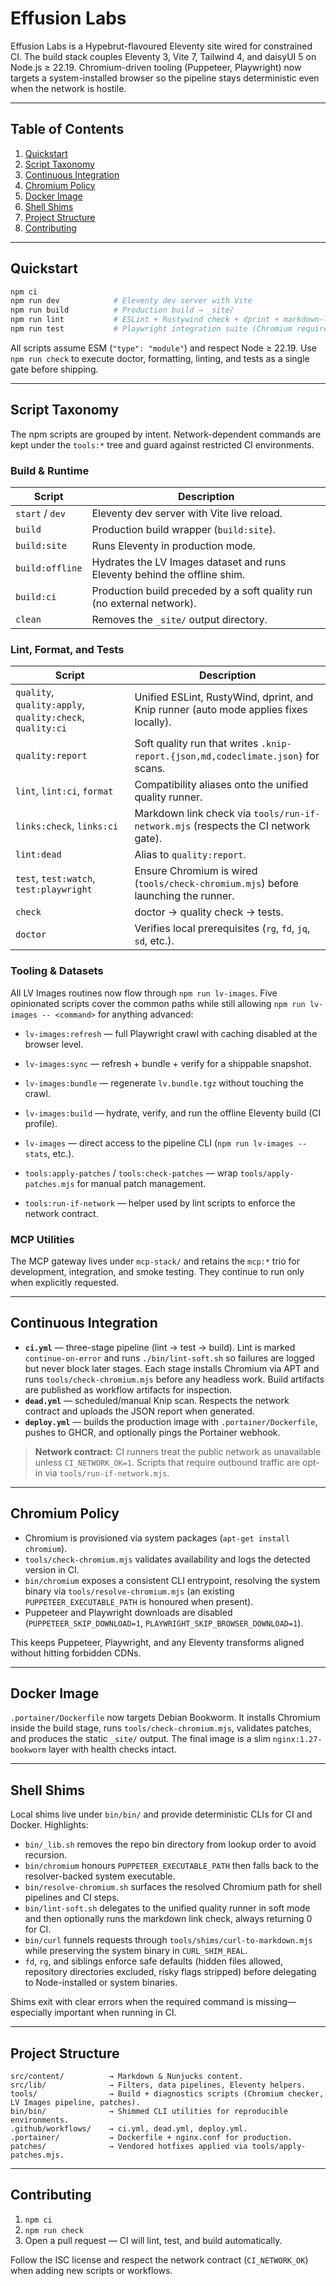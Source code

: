 # Effusion Labs

Effusion Labs is a Hypebrut-flavoured Eleventy site wired for constrained CI. The build stack
couples Eleventy 3, Vite 7, Tailwind 4, and daisyUI 5 on Node.js ≥ 22.19. Chromium-driven tooling
(Puppeteer, Playwright) now targets a system-installed browser so the pipeline stays deterministic
even when the network is hostile.

---

## Table of Contents

1. [Quickstart](#quickstart)
2. [Script Taxonomy](#script-taxonomy)
3. [Continuous Integration](#continuous-integration)
4. [Chromium Policy](#chromium-policy)
5. [Docker Image](#docker-image)
6. [Shell Shims](#shell-shims)
7. [Project Structure](#project-structure)
8. [Contributing](#contributing)

---

## Quickstart

```bash
npm ci
npm run dev            # Eleventy dev server with Vite
npm run build          # Production build → _site/
npm run lint           # ESLint + Rustywind check + dprint + markdown-link-check
npm run test           # Playwright integration suite (Chromium required)
```

All scripts assume ESM (`"type": "module"`) and respect Node ≥ 22.19. Use `npm run check` to execute
doctor, formatting, linting, and tests as a single gate before shipping.

---

## Script Taxonomy

The npm scripts are grouped by intent. Network-dependent commands are kept under the `tools:*` tree
and guard against restricted CI environments.

### Build & Runtime

| Script          | Description                                                               |
| --------------- | ------------------------------------------------------------------------- |
| `start` / `dev` | Eleventy dev server with Vite live reload.                                |
| `build`         | Production build wrapper (`build:site`).                                  |
| `build:site`    | Runs Eleventy in production mode.                                         |
| `build:offline` | Hydrates the LV Images dataset and runs Eleventy behind the offline shim. |
| `build:ci`      | Production build preceded by a soft quality run (no external network).    |
| `clean`         | Removes the `_site/` output directory.                                    |

### Lint, Format, and Tests

| Script                                              | Description                                                                        |
| --------------------------------------------------- | ---------------------------------------------------------------------------------- |
| `quality`, `quality:apply`, `quality:check`, `quality:ci` | Unified ESLint, RustyWind, dprint, and Knip runner (auto mode applies fixes locally). |
| `quality:report`                                    | Soft quality run that writes `.knip-report.{json,md,codeclimate.json}` for scans. |
| `lint`, `lint:ci`, `format`                         | Compatibility aliases onto the unified quality runner.                            |
| `links:check`, `links:ci`                           | Markdown link check via `tools/run-if-network.mjs` (respects the CI network gate). |
| `lint:dead`                                         | Alias to `quality:report`.                                                         |
| `test`, `test:watch`, `test:playwright`             | Ensure Chromium is wired (`tools/check-chromium.mjs`) before launching the runner. |
| `check`                                             | doctor → quality check → tests.                                                   |
| `doctor`                                            | Verifies local prerequisites (`rg`, `fd`, `jq`, `sd`, etc.).                       |

### Tooling & Datasets

All LV Images routines now flow through `npm run lv-images`. Five opinionated scripts cover the
common paths while still allowing `npm run lv-images -- <command>` for anything advanced:

- `lv-images:refresh` — full Playwright crawl with caching disabled at the browser level.
- `lv-images:sync` — refresh + bundle + verify for a shippable snapshot.
- `lv-images:bundle` — regenerate `lv.bundle.tgz` without touching the crawl.
- `lv-images:build` — hydrate, verify, and run the offline Eleventy build (CI profile).
- `lv-images` — direct access to the pipeline CLI (`npm run lv-images -- stats`, etc.).

- `tools:apply-patches` / `tools:check-patches` — wrap `tools/apply-patches.mjs` for manual patch
  management.
- `tools:run-if-network` — helper used by lint scripts to enforce the network contract.

### MCP Utilities

The MCP gateway lives under `mcp-stack/` and retains the `mcp:*` trio for development, integration,
and smoke testing. They continue to run only when explicitly requested.

---

## Continuous Integration

- **`ci.yml`** — three-stage pipeline (lint → test → build). Lint is marked `continue-on-error` and
  runs `./bin/lint-soft.sh` so failures are logged but never block later stages. Each stage installs
  Chromium via APT and runs `tools/check-chromium.mjs` before any headless work. Build artifacts are
  published as workflow artifacts for inspection.
- **`dead.yml`** — scheduled/manual Knip scan. Respects the network contract and uploads the JSON
  report when generated.
- **`deploy.yml`** — builds the production image with `.portainer/Dockerfile`, pushes to GHCR, and
  optionally pings the Portainer webhook.

> **Network contract:** CI runners treat the public network as unavailable unless `CI_NETWORK_OK=1`.
> Scripts that require outbound traffic are opt-in via `tools/run-if-network.mjs`.

---

## Chromium Policy

- Chromium is provisioned via system packages (`apt-get install chromium`).
- `tools/check-chromium.mjs` validates availability and logs the detected version in CI.
- `bin/chromium` exposes a consistent CLI entrypoint, resolving the system binary via
  `tools/resolve-chromium.mjs` (an existing `PUPPETEER_EXECUTABLE_PATH` is honoured when present).
- Puppeteer and Playwright downloads are disabled (`PUPPETEER_SKIP_DOWNLOAD=1`,
  `PLAYWRIGHT_SKIP_BROWSER_DOWNLOAD=1`).

This keeps Puppeteer, Playwright, and any Eleventy transforms aligned without hitting forbidden
CDNs.

---

## Docker Image

`.portainer/Dockerfile` now targets Debian Bookworm. It installs Chromium inside the build stage,
runs `tools/check-chromium.mjs`, validates patches, and produces the static `_site/` output. The
final image is a slim `nginx:1.27-bookworm` layer with health checks intact.

---

## Shell Shims

Local shims live under `bin/bin/` and provide deterministic CLIs for CI and Docker. Highlights:

- `bin/_lib.sh` removes the repo bin directory from lookup order to avoid recursion.
- `bin/chromium` honours `PUPPETEER_EXECUTABLE_PATH` then falls back to the resolver-backed system
  executable.
- `bin/resolve-chromium.sh` surfaces the resolved Chromium path for shell pipelines and CI steps.
- `bin/lint-soft.sh` delegates to the unified quality runner in soft mode and then optionally runs
  the markdown link check, always returning 0 for CI.
- `bin/curl` funnels requests through `tools/shims/curl-to-markdown.mjs` while preserving the system
  binary in `CURL_SHIM_REAL`.
- `fd`, `rg`, and siblings enforce safe defaults (hidden files allowed, repository directories
  excluded, risky flags stripped) before delegating to Node-installed or system binaries.

Shims exit with clear errors when the required command is missing—especially important when running
in CI.

---

## Project Structure

```
src/content/          → Markdown & Nunjucks content.
src/lib/              → Filters, data pipelines, Eleventy helpers.
tools/                → Build + diagnostics scripts (Chromium checker, LV Images pipeline, patches).
bin/bin/              → Shimmed CLI utilities for reproducible environments.
.github/workflows/    → ci.yml, dead.yml, deploy.yml.
.portainer/           → Dockerfile + nginx.conf for production.
patches/              → Vendored hotfixes applied via tools/apply-patches.mjs.
```

---

## Contributing

1. `npm ci`
2. `npm run check`
3. Open a pull request — CI will lint, test, and build automatically.

Follow the ISC license and respect the network contract (`CI_NETWORK_OK`) when adding new scripts or
workflows.
